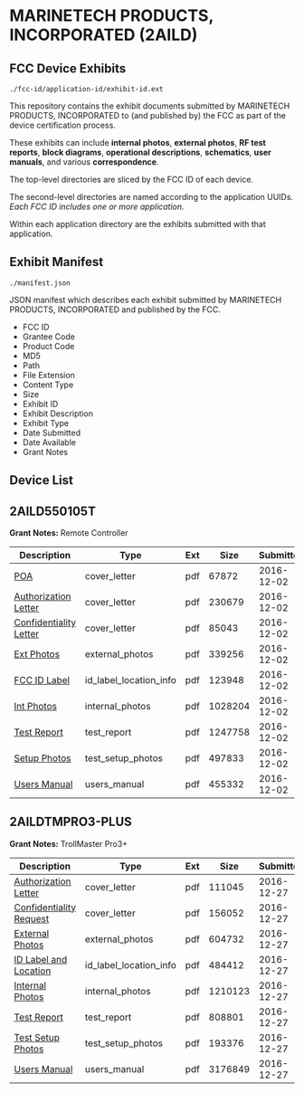 # MARINETECH PRODUCTS, INCORPORATED (2AILD)
## FCC Device Exhibits

```
./fcc-id/application-id/exhibit-id.ext
```

This repository contains the exhibit documents submitted by MARINETECH PRODUCTS, INCORPORATED to (and published by) the FCC as part of the device certification process.

These exhibits can include **internal photos**, **external photos**, **RF test reports**, **block diagrams**, **operational descriptions**, **schematics**, **user manuals**, and various **correspondence**.

The top-level directories are sliced by the FCC ID of each device.

The second-level directories are named according to the application UUIDs. *Each FCC ID includes one or more application.*

Within each application directory are the exhibits submitted with that application. 

## Exhibit Manifest

```
./manifest.json
```

JSON manifest which describes each exhibit submitted by MARINETECH PRODUCTS, INCORPORATED and published by the FCC.

- FCC ID
- Grantee Code
- Product Code
- MD5
- Path
- File Extension
- Content Type
- Size
- Exhibit ID
- Exhibit Description
- Exhibit Type
- Date Submitted
- Date Available
- Grant Notes

## Device List
## 2AILD550105T
**Grant Notes:** Remote Controller

| Description | Type | Ext | Size | Submitted | Available |
| ----------- | ---- | --- | ---- | --------- | --------- |
| [POA](2AILD550105T/1b0dc95a005f3eaba5a83308c1e7d825/3216383.pdf) | cover_letter | pdf | 67872 | 2016-12-02 | 2016-12-02 |
| [Authorization Letter](2AILD550105T/1b0dc95a005f3eaba5a83308c1e7d825/3216384.pdf) | cover_letter | pdf | 230679 | 2016-12-02 | 2016-12-02 |
| [Confidentiality Letter](2AILD550105T/1b0dc95a005f3eaba5a83308c1e7d825/3216385.pdf) | cover_letter | pdf | 85043 | 2016-12-02 | 2016-12-02 |
| [Ext Photos](2AILD550105T/1b0dc95a005f3eaba5a83308c1e7d825/3216387.pdf) | external_photos | pdf | 339256 | 2016-12-02 | 2016-12-02 |
| [FCC ID Label](2AILD550105T/1b0dc95a005f3eaba5a83308c1e7d825/3216388.pdf) | id_label_location_info | pdf | 123948 | 2016-12-02 | 2016-12-02 |
| [Int Photos](2AILD550105T/1b0dc95a005f3eaba5a83308c1e7d825/3216389.pdf) | internal_photos | pdf | 1028204 | 2016-12-02 | 2016-12-02 |
| [Test Report](2AILD550105T/1b0dc95a005f3eaba5a83308c1e7d825/3216392.pdf) | test_report | pdf | 1247758 | 2016-12-02 | 2016-12-02 |
| [Setup Photos](2AILD550105T/1b0dc95a005f3eaba5a83308c1e7d825/3216393.pdf) | test_setup_photos | pdf | 497833 | 2016-12-02 | 2016-12-02 |
| [Users Manual](2AILD550105T/1b0dc95a005f3eaba5a83308c1e7d825/3216394.pdf) | users_manual | pdf | 455332 | 2016-12-02 | 2016-12-02 |
## 2AILDTMPRO3-PLUS
**Grant Notes:** TrollMaster Pro3+

| Description | Type | Ext | Size | Submitted | Available |
| ----------- | ---- | --- | ---- | --------- | --------- |
| [Authorization Letter](2AILDTMPRO3-PLUS/7ddc5a2222fb38f574a412b798f2c0e3/3240596.pdf) | cover_letter | pdf | 111045 | 2016-12-27 | 2016-12-27 |
| [Confidentiality Request](2AILDTMPRO3-PLUS/7ddc5a2222fb38f574a412b798f2c0e3/3240597.pdf) | cover_letter | pdf | 156052 | 2016-12-27 | 2016-12-27 |
| [External Photos](2AILDTMPRO3-PLUS/7ddc5a2222fb38f574a412b798f2c0e3/3240599.pdf) | external_photos | pdf | 604732 | 2016-12-27 | 2016-12-27 |
| [ID Label and Location](2AILDTMPRO3-PLUS/7ddc5a2222fb38f574a412b798f2c0e3/3240600.pdf) | id_label_location_info | pdf | 484412 | 2016-12-27 | 2016-12-27 |
| [Internal Photos](2AILDTMPRO3-PLUS/7ddc5a2222fb38f574a412b798f2c0e3/3240601.pdf) | internal_photos | pdf | 1210123 | 2016-12-27 | 2016-12-27 |
| [Test Report](2AILDTMPRO3-PLUS/7ddc5a2222fb38f574a412b798f2c0e3/3240604.pdf) | test_report | pdf | 808801 | 2016-12-27 | 2016-12-27 |
| [Test Setup Photos](2AILDTMPRO3-PLUS/7ddc5a2222fb38f574a412b798f2c0e3/3240605.pdf) | test_setup_photos | pdf | 193376 | 2016-12-27 | 2016-12-27 |
| [Users Manual](2AILDTMPRO3-PLUS/7ddc5a2222fb38f574a412b798f2c0e3/3240606.pdf) | users_manual | pdf | 3176849 | 2016-12-27 | 2016-12-27 |
